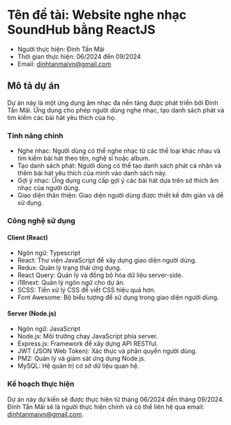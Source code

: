# Tên đề tài: Website nghe nhạc SoundHub bằng ReactJS

* Người thực hiện: Đinh Tấn Mãi       
* Thời gian thực hiện: 06/2024 đến 09/2024
* Email: dinhtanmaivn@gmail.com

## Mô tả dự án

Dự án này là một ứng dụng âm nhạc đa nền tảng được phát triển bởi Đinh Tấn Mãi. Ứng dụng cho phép người dùng nghe nhạc, tạo danh sách phát và tìm kiếm các bài hát yêu thích của họ. 

### Tính năng chính

- Nghe nhạc: Người dùng có thể nghe nhạc từ các thể loại khác nhau và tìm kiếm bài hát theo tên, nghệ sĩ hoặc album.
- Tạo danh sách phát: Người dùng có thể tạo danh sách phát cá nhân và thêm bài hát yêu thích của mình vào danh sách này.
- Gợi ý nhạc: Ứng dụng cung cấp gợi ý các bài hát dựa trên sở thích âm nhạc của người dùng.
- Giao diện thân thiện: Giao diện người dùng được thiết kế đơn giản và dễ sử dụng.

### Công nghệ sử dụng

#### Client (React)
- Ngôn ngữ: Typescript
- React: Thư viện JavaScript để xây dựng giao diện người dùng.
- Redux: Quản lý trạng thái ứng dụng.
- React Query: Quản lý và đồng bộ hóa dữ liệu server-side.
- i18next: Quản lý ngôn ngữ cho dự án.
- SCSS: Tiền xử lý CSS để viết CSS hiệu quả hơn.
- Font Awesome: Bộ biểu tượng để sử dụng trong giao diện người dùng.

#### Server (Node.js)
- Ngôn ngữ: JavaScript
- Node.js: Môi trường chạy JavaScript phía server.
- Express.js: Framework để xây dựng API RESTful.
- JWT (JSON Web Token): Xác thực và phân quyền người dùng.
- PM2: Quản lý và giám sát ứng dụng Node.js.
- MySQL: Hệ quản trị cơ sở dữ liệu quan hệ.

### Kế hoạch thực hiện

Dự án này dự kiến sẽ được thực hiện từ tháng 06/2024 đến tháng 09/2024. Đinh Tấn Mãi sẽ là người thực hiện chính và có thể liên hệ qua email: dinhtanmaivn@gmail.com.























